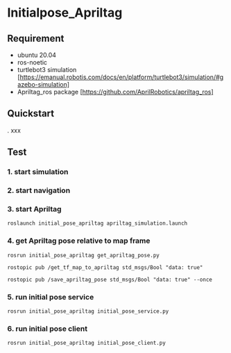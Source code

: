 # Initialpose_Apriltag

## Requirement
- ubuntu 20.04
- ros-noetic
- turtlebot3 simulation [https://emanual.robotis.com/docs/en/platform/turtlebot3/simulation/#gazebo-simulation]
- Apriltag_ros package [https://github.com/AprilRobotics/apriltag_ros]

## Quickstart
. xxx

## Test
### 1. start simulation
### 2. start navigation
### 3. start Apriltag
```
roslaunch initial_pose_apriltag apriltag_simulation.launch
```
### 4. get Apriltag pose relative to map frame
```
rosrun initial_pose_apriltag get_apriltag_pose.py
```
```
rostopic pub /get_tf_map_to_apriltag std_msgs/Bool "data: true" 
```
```
rostopic pub /save_apriltag_pose std_msgs/Bool "data: true" --once
```

### 5. run initial pose service
```
rosrun initial_pose_apriltag initial_pose_service.py
```
### 6. run initial pose client
```
rosrun initial_pose_apriltag initial_pose_client.py
```

